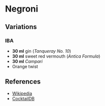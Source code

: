# Negroni

## Variations

### IBA

* **30 ml** gin (*Tanqueray No. 10*)
* **30 ml** sweet red vermouth (*Antica Formula*)
* **30 ml** *Campari*
* Orange twist

## References

* [Wikipedia](http://en.wikipedia.org/wiki/Negroni)
* [CocktailDB](http://www.cocktaildb.com/recipe_detail?id=3430)

